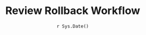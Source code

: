 ---
title : "Review Rollback Workflow"
date : "`r Sys.Date()`"
weight : 6
chapter : false
pre : " <b> 9.6 </b> "
---